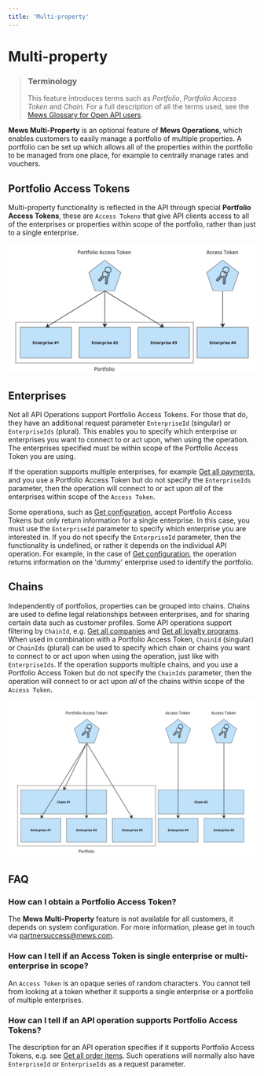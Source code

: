 ```yaml
---
title: 'Multi-property'
---
```


# Multi-property

> ### Terminology
>
> This feature introduces terms such as _Portfolio_, _Portfolio Access Token_ and _Chain_.
> For a full description of all the terms used, see the [Mews Glossary for Open API users](https://help.mews.com/s/article/Mews-Glossary-for-Open-API-users?language=en_US).

**Mews Multi-Property** is an optional feature of **Mews Operations**, which enables customers to easily manage a portfolio of multiple properties. A portfolio can be set up which allows all of the properties within the portfolio to be managed from one place, for example to centrally manage rates and vouchers.

## Portfolio Access Tokens

Multi-property functionality is reflected in the API through special **Portfolio Access Tokens**, these are `Access Tokens` that give API clients access to all of the enterprises or properties within scope of the portfolio, rather than just to a single enterprise.

![](../../../../assets/connector-api/multi-property1.png)

## Enterprises

Not all API Operations support Portfolio Access Tokens. For those that do, they have an additional request parameter `EnterpriseId` (singular) or `EnterpriseIds` (plural). This enables you to specify which enterprise or enterprises you want to connect to or act upon, when using the operation. The enterprises specified must be within scope of the Portfolio Access Token you are using.

If the operation supports multiple enterprises, for example [Get all payments](../operations/payments.md#get-all-payments), and you use a Portfolio Access Token but do not specify the `EnterpriseIds` parameter, then the operation will connect to or act upon _all_ of the enterprises within scope of the `Access Token`.

Some operations, such as [Get configuration](../operations/configuration.md#get-configuration), accept Portfolio Access Tokens but only return information for a single enterprise. In this case, you must use the `EnterpriseId` parameter to specify which enterprise you are interested in. If you do not specify the `EnterpriseId` parameter, then the functionality is undefined, or rather it depends on the individual API operation. For example, in the case of [Get configuration](../operations/configuration.md#get-configuration), the operation returns information on the 'dummy' enterprise used to identify the portfolio.

## Chains

Independently of portfolios, properties can be grouped into chains. Chains are used to define legal relationships between enterprises, and for sharing certain data such as customer profiles. Some API operations support filtering by `ChainId`, e.g. [Get all companies](../operations/companies.md#get-all-companies) and [Get all loyalty programs](../operations/loyaltyprograms.md#get-all-loyalty-programs). When used in combination with a Portfolio Access Token, `ChainId` (singular) or `ChainIds` (plural) can be used to specify which chain or chains you want to connect to or act upon when using the operation, just like with `EnterpriseIds`. If the operation supports multiple chains, and you use a Portfolio Access Token but do not specify the `ChainIds` parameter, then the operation will connect to or act upon _all_ of the chains within scope of the `Access Token`.

![](../../../../assets/connector-api/multi-property2.png)

## FAQ

### How can I obtain a Portfolio Access Token?

The **Mews Multi-Property** feature is not available for all customers, it depends on system configuration. For more information, please get in touch via [partnersuccess@mews.com](mailto:partnersuccess@mews.com).

### How can I tell if an Access Token is single enterprise or multi-enterprise in scope?

An `Access Token` is an opaque series of random characters. You cannot tell from looking at a token whether it supports a single enterprise or a portfolio of multiple enterprises.

### How can I tell if an API operation supports Portfolio Access Tokens?

The description for an API operation specifies if it supports Portfolio Access Tokens, e.g. see [Get all order items](../operations/orderitems.md#get-all-order-items). Such operations will normally also have `EnterpriseId` or `EnterpriseIds` as a request parameter.
